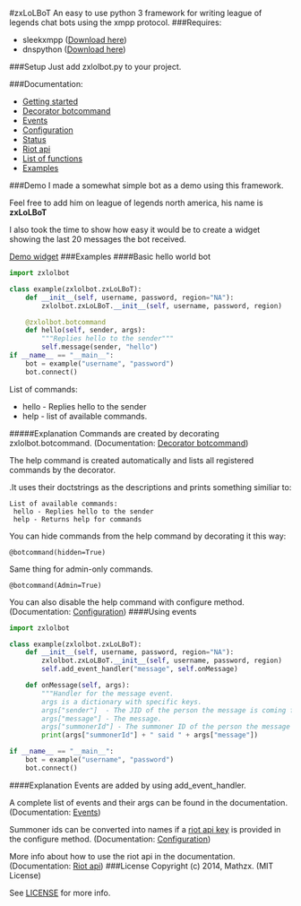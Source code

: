 #zxLoLBoT
An easy to use python 3 framework for writing league of legends chat bots using the xmpp protocol.
###Requires:
* sleekxmpp ([Download here](http://sleekxmpp.com))
* dnspython ([Download here](http://dnspython.org))

###Setup
Just add zxlolbot.py to your project.

###Documentation:
* [Getting started](doc/gettingStarted.md)
* [Decorator botcommand](doc/decorator.md)
* [Events](doc/events.md)
* [Configuration](doc/configure.md)
* [Status](doc/status.md)
* [Riot api](doc/riotapi.md)
* [List of functions](doc/functions.md)
* [Examples](examples/)

###Demo
I made a somewhat simple bot as a demo using this framework.

Feel free to add him on league of legends north america, his name is **zxLoLBoT**

I also took the time to show how easy it would be to create a widget showing the last 20 messages the bot received.

[Demo widget](http://mathzx.com/zxlolbot.php)
###Examples
####Basic hello world bot
```python
import zxlolbot

class example(zxlolbot.zxLoLBoT):
	def __init__(self, username, password, region="NA"):
		zxlolbot.zxLoLBoT.__init__(self, username, password, region)

	@zxlolbot.botcommand
	def hello(self, sender, args):
		"""Replies hello to the sender"""
		self.message(sender, "hello")
if __name__ == "__main__":
	bot = example("username", "password")
	bot.connect()
```
List of commands:

* hello -  Replies hello to the sender
* help - list of available commands.

#####Explanation
Commands are created by decorating zxlolbot.botcommand. (Documentation: [Decorator botcommand](doc/decorator.md))

The help command is created automatically and lists all registered commands by the decorator.

.It uses their doctstrings as the descriptions and prints something similiar to:

	List of available commands:
	 hello - Replies hello to the sender
	 help - Returns help for commands

You can hide commands from the help command by decorating it this way:

    @botcommand(hidden=True)
Same thing for admin-only commands.

    @botcommand(Admin=True)

You can also disable the help command with configure method. (Documentation: [Configuration](doc/configure.md))
####Using events
```python
import zxlolbot

class example(zxlolbot.zxLoLBoT):
	def __init__(self, username, password, region="NA"):
		zxlolbot.zxLoLBoT.__init__(self, username, password, region)
		self.add_event_handler("message", self.onMessage)

	def onMessage(self, args):
		"""Handler for the message event.
		args is a dictionary with specific keys.
		args["sender"]  - The JID of the person the message is coming from.
		args["message"] - The message.
		args["summonerId"] - The summoner ID of the person the message is coming from."""
		print(args["summonerId"] + " said " + args["message"])

if __name__ == "__main__":
	bot = example("username", "password")
	bot.connect()
```
####Explanation
Events are added by using add_event_handler.

A complete list of events and their args can be found in the documentation. (Documentation: [Events](doc/events.md))

Summoner ids can be converted into names if a [riot api key](https://developer.riotgames.com/) is provided in the configure method. (Documentation: [Configuration](doc/configure.md))

More info about how to use the riot api in the documentation.(Documentation: [Riot api](doc/riotapi.md))
###License
Copyright (c) 2014, Mathzx. (MIT License)

See [LICENSE](LICENCE) for more info.
